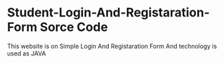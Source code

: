 # Student-Login-And-Registaration-Form Sorce Code
This website is on  Simple Login And Registaration Form  And technology is used as JAVA

